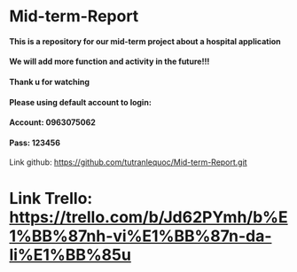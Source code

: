 # Mid-term-Report
#### This is a repository for our mid-term project about a hospital application
#### We will add more function and activity in the future!!!
#### Thank u for watching
#### Please using default account to login: 
#### Account: 0963075062 
#### Pass: 123456
Link github: https://github.com/tutranlequoc/Mid-term-Report.git
# Link Trello: https://trello.com/b/Jd62PYmh/b%E1%BB%87nh-vi%E1%BB%87n-da-li%E1%BB%85u

